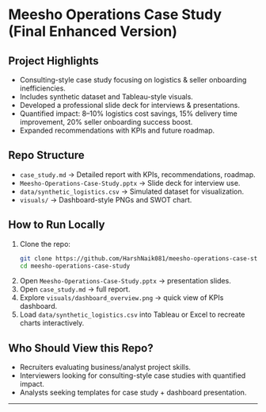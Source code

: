 # Meesho Operations Case Study (Final Enhanced Version)

## Project Highlights
- Consulting-style case study focusing on logistics & seller onboarding inefficiencies.
- Includes synthetic dataset and Tableau-style visuals.
- Developed a professional slide deck for interviews & presentations.
- Quantified impact: 8–10% logistics cost savings, 15% delivery time improvement, 20% seller onboarding success boost.
- Expanded recommendations with KPIs and future roadmap.

## Repo Structure
- `case_study.md` → Detailed report with KPIs, recommendations, roadmap.
- `Meesho-Operations-Case-Study.pptx` → Slide deck for interview use.
- `data/synthetic_logistics.csv` → Simulated dataset for visualization.
- `visuals/` → Dashboard-style PNGs and SWOT chart.

## How to Run Locally
1. Clone the repo:  
   ```bash
   git clone https://github.com/HarshNaik081/meesho-operations-case-study.git
   cd meesho-operations-case-study
   ```
2. Open `Meesho-Operations-Case-Study.pptx` → presentation slides.
3. Open `case_study.md` → full report.
4. Explore `visuals/dashboard_overview.png` → quick view of KPIs dashboard.
5. Load `data/synthetic_logistics.csv` into Tableau or Excel to recreate charts interactively.

## Who Should View this Repo?
- Recruiters evaluating business/analyst project skills.
- Interviewers looking for consulting-style case studies with quantified impact.
- Analysts seeking templates for case study + dashboard presentation.

---
